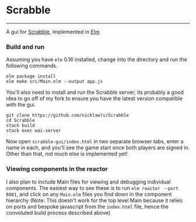 # Scrabble
---

A gui for [Scrabble](https://github.com/joshcough/Scrabble), implemented in [Elm](elm-lang.org)


### Build and run


Assuming you have `elm` 0.16 installed, change into the directory
and run the following commands.


```
elm package install
elm make src/Main.elm --output app.js
```

You'll also need to install and run the Scrabble server; its probably a good idea to go off of my fork to ensure you have the latest version compatible with the gui.

```
git clone https://github.com/nicklawls/Scrabble
cd Scrabble
stack build
stack exec wai-server
```

Now open `scrabble-gui/index.html` in two separate browser tabs, enter a name in each, and you'll see the game start once both players are signed in. Other than that, not much else is implemented yet!


### Viewing components in the reactor


I also plan to include Main files for viewing and debugging individual components. The easiest way to see these is to run `elm reactor --port 8001`, and click on any `Main.elm` files you find down in the component hierarchy (Note: This doesn't work for the top level Main because it relies on ports and bespoke javascript from the `index.html` file, hence the convoluted build process described above)
